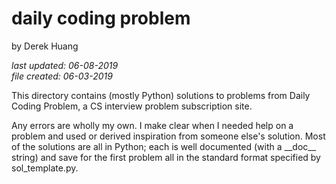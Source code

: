 # daily coding problem

by Derek Huang

_last updated: 06-08-2019_  
_file created: 06-03-2019_

This directory contains (mostly Python) solutions to problems from Daily Coding Problem, a CS interview problem subscription site.

Any errors are wholly my own. I make clear when I needed help on a problem and used or derived inspiration from someone else's solution. Most of the solutions are all in Python; each is well documented (with a \_\_doc\_\_ string) and save for the first problem all in the standard format specified by sol_template.py.